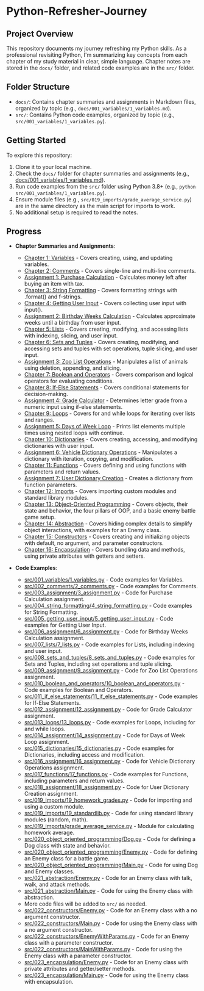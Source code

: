 # Python-Refresher-Journey
## Project Overview
This repository documents my journey refreshing my Python skills. As a professional revisiting Python, I'm summarizing key concepts from each chapter of my study material in clear, simple language. Chapter notes are stored in the `docs/` folder, and related code examples are in the `src/` folder.

## Folder Structure
- `docs/`: Contains chapter summaries and assignments in Markdown files, organized by topic (e.g., `docs/001_variables/1_variables.md`).
- `src/`: Contains Python code examples, organized by topic (e.g., `src/001_variables/1_variables.py`).

## Getting Started
To explore this repository:
1. Clone it to your local machine.
2. Check the `docs/` folder for chapter summaries and assignments (e.g., [docs/001_variables/1_variables.md](docs/001_variables/1_variables.md)).
3. Run code examples from the `src/` folder using Python 3.8+ (e.g., `python src/001_variables/1_variables.py`).
4. Ensure module files (e.g., `src/019_imports/grade_average_service.py`) are in the same directory as the main script for imports to work.
5. No additional setup is required to read the notes.

## Progress
- **Chapter Summaries and Assignments**:
  - [Chapter 1: Variables](docs/001_variables/1_variables.md) - Covers creating, using, and updating variables.
  - [Chapter 2: Comments](docs/002_comments/2_comments.md) - Covers single-line and multi-line comments.
  - [Assignment 1: Purchase Calculation](docs/003_assignment/3_assignment.md) - Calculates money left after buying an item with tax.
  - [Chapter 3: String Formatting](docs/004_string_formatting/4_string_formatting.md) - Covers formatting strings with .format() and f-strings.
  - [Chapter 4: Getting User Input](docs/005_getting_user_input/5_getting_user_input.md) - Covers collecting user input with input().
  - [Assignment 2: Birthday Weeks Calculation](docs/006_assignment/6_assignment.md) - Calculates approximate weeks until a birthday from user input.
  - [Chapter 5: Lists](docs/007_lists/7_lists.md) - Covers creating, modifying, and accessing lists with indexing, slicing, and user input.
  - [Chapter 6: Sets and Tuples](docs/008_sets_and_tuples/8_sets_and_tuples.md) - Covers creating, modifying, and accessing sets and tuples with set operations, tuple slicing, and user input.
  - [Assignment 3: Zoo List Operations](docs/009_assignment/9_assignment.md) - Manipulates a list of animals using deletion, appending, and slicing.
  - [Chapter 7: Boolean and Operators](docs/010_boolean_and_operators/10_boolean_and_operators.md) - Covers comparison and logical operators for evaluating conditions.
  - [Chapter 8: If-Else Statements](docs/011_if_else_statements/11_if_else_statements.md) - Covers conditional statements for decision-making.
  - [Assignment 4: Grade Calculator](docs/012_assignment/12_assignment.md) - Determines letter grade from a numeric input using if-else statements.
  - [Chapter 9: Loops](docs/013_loops/13_loops.md) - Covers for and while loops for iterating over lists and ranges.
  - [Assignment 5: Days of Week Loop](docs/014_assignment/14_assignment.md) - Prints list elements multiple times using nested loops with continue.
  - [Chapter 10: Dictionaries](docs/015_dictionaries/15_dictionaries.md) - Covers creating, accessing, and modifying dictionaries with user input.
  - [Assignment 6: Vehicle Dictionary Operations](docs/016_assignment/16_assignment.md) - Manipulates a dictionary with iteration, copying, and modification.
  - [Chapter 11: Functions](docs/017_functions/17_functions.md) - Covers defining and using functions with parameters and return values.
  - [Assignment 7: User Dictionary Creation](docs/018_assignment/18_assignment.md) - Creates a dictionary from function parameters.
  - [Chapter 12: Imports](docs/019_imports/19_imports.md) - Covers importing custom modules and standard library modules.
  - [Chapter 13: Object-Oriented Programming](docs/020_object_oriented_programming/20_object_oriented_programming.md) - Covers objects, their state and behavior, the four pillars of OOP, and a basic enemy battle game setup.
  - [Chapter 14: Abstraction](docs/021_abstraction/21_abstraction.md) - Covers hiding complex details to simplify object interactions, with examples for an Enemy class.
  - [Chapter 15: Constructors](docs/022_constructors/22_constructors.md) - Covers creating and initializing objects with default, no argument, and parameter constructors.
  - [Chapter 16: Encapsulation](docs/023_encapsulation/23_encapsulation.md) - Covers bundling data and methods, using private attributes with getters and setters.

- **Code Examples**:
  - [src/001_variables/1_variables.py](src/001_variables/1_variables.py) - Code examples for Variables.
  - [src/002_comments/2_comments.py](src/002_comments/2_comments.py) - Code examples for Comments.
  - [src/003_assignment/3_assignment.py](src/003_assignment/3_assignment.py) - Code for Purchase Calculation assignment.
  - [src/004_string_formatting/4_string_formatting.py](src/004_string_formatting/4_string_formatting.py) - Code examples for String Formatting.
  - [src/005_getting_user_input/5_getting_user_input.py](src/005_getting_user_input/5_getting_user_input.py) - Code examples for Getting User Input.
  - [src/006_assignment/6_assignment.py](src/006_assignment/6_assignment.py) - Code for Birthday Weeks Calculation assignment.
  - [src/007_lists/7_lists.py](src/007_lists/7_lists.py) - Code examples for Lists, including indexing and user input.
  - [src/008_sets_and_tuples/8_sets_and_tuples.py](src/008_sets_and_tuples/8_sets_and_tuples.py) - Code examples for Sets and Tuples, including set operations and tuple slicing.
  - [src/009_assignment/9_assignment.py](src/009_assignment/9_assignment.py) - Code for Zoo List Operations assignment.
  - [src/010_boolean_and_operators/10_boolean_and_operators.py](src/010_boolean_and_operators/10_boolean_and_operators.py) - Code examples for Boolean and Operators.
  - [src/011_if_else_statements/11_if_else_statements.py](src/011_if_else_statements/11_if_else_statements.py) - Code examples for If-Else Statements.
  - [src/012_assignment/12_assignment.py](src/012_assignment/12_assignment.py) - Code for Grade Calculator assignment.
  - [src/013_loops/13_loops.py](src/013_loops/13_loops.py) - Code examples for Loops, including for and while loops.
  - [src/014_assignment/14_assignment.py](src/014_assignment/14_assignment.py) - Code for Days of Week Loop assignment.
  - [src/015_dictionaries/15_dictionaries.py](src/015_dictionaries/15_dictionaries.py) - Code examples for Dictionaries, including access and modification.
  - [src/016_assignment/16_assignment.py](src/016_assignment/16_assignment.py) - Code for Vehicle Dictionary Operations assignment.
  - [src/017_functions/17_functions.py](src/017_functions/17_functions.py) - Code examples for Functions, including parameters and return values.
  - [src/018_assignment/18_assignment.py](src/018_assignment/18_assignment.py) - Code for User Dictionary Creation assignment.
  - [src/019_imports/19_homework_grades.py](src/019_imports/19_homework_grades.py) - Code for importing and using a custom module.
  - [src/019_imports/19_standardlib.py](src/019_imports/19_standardlib.py) - Code for using standard library modules (random, math).
  - [src/019_imports/grade_average_service.py](src/019_imports/grade_average_service.py) - Module for calculating homework average.
  - [src/020_object_oriented_programming/Dog.py](src/020_object_oriented_programming/Dog.py) - Code for defining a Dog class with state and behavior.
  - [src/020_object_oriented_programming/Enemy.py](src/020_object_oriented_programming/Enemy.py) - Code for defining an Enemy class for a battle game.
  - [src/020_object_oriented_programming/Main.py](src/020_object_oriented_programming/Main.py) - Code for using Dog and Enemy classes.
  - [src/021_abstraction/Enemy.py](src/021_abstraction/Enemy.py) - Code for an Enemy class with talk, walk, and attack methods.
  - [src/021_abstraction/Main.py](src/021_abstraction/Main.py) - Code for using the Enemy class with abstraction.
  - More code files will be added to `src/` as needed.
  - [src/022_constructors/Enemy.py](src/022_constructors/Enemy.py) - Code for an Enemy class with a no argument constructor.
  - [src/022_constructors/Main.py](src/022_constructors/Main.py) - Code for using the Enemy class with a no argument constructor.
  - [src/022_constructors/EnemyWithParams.py](src/022_constructors/EnemyWithParams.py) - Code for an Enemy class with a parameter constructor.
  - [src/022_constructors/MainWithParams.py](src/022_constructors/MainWithParams.py) - Code for using the Enemy class with a parameter constructor.
  - [src/023_encapsulation/Enemy.py](src/023_encapsulation/Enemy.py) - Code for an Enemy class with private attributes and getter/setter methods.
  - [src/023_encapsulation/Main.py](src/023_encapsulation/Main.py) - Code for using the Enemy class with encapsulation.